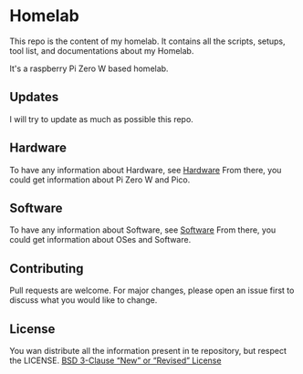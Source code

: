 # Homelab
This repo is the content of my homelab. It contains all the scripts, setups, tool list, and documentations about my Homelab.

It's a raspberry Pi Zero W based homelab.

## Updates
I will try to update as much as possible this repo.

## Hardware
To have any information about Hardware, see [Hardware](Documentation/HARDWARE.md)
From there, you could get information about Pi Zero W and Pico.

## Software
To have any information about Software, see [Software](Documentation/Pi.md)
From there, you could get information about OSes and Software.

## Contributing

Pull requests are welcome. For major changes, please open an issue first
to discuss what you would like to change.

## License
You wan distribute all the information present in te repository, but respect the LICENSE.
[BSD 3-Clause “New” or “Revised” License](https://choosealicense.com/licenses/bsd-3-clause/)
